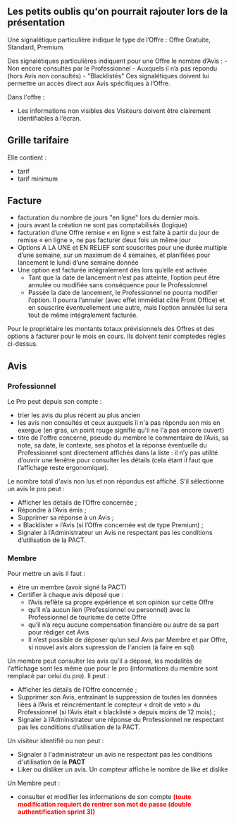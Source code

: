 ## Les petits oublis qu'on pourrait rajouter lors de la présentation

Une signalétique particulière indique le type de l’Offre : Offre Gratuite, Standard, Premium. 

Des signalétiques particulières indiquent pour une Offre le nombre d’Avis :
    - Non encore consultés par le Professionnel 
    - Auxquels il n’a pas répondu (hors Avis non consultés)
    - "Blacklistés"
Ces signalétiques doivent lui permettre un accès direct aux Avis spécifiques à l’Offre.

Dans l'offre :
-  Les informations non visibles des Visiteurs doivent être clairement identifiables à l’écran.


## Grille tarifaire

Elle contient :
- tarif
- tarif minimum

## Facture

- facturation du nombre de jours "en ligne" lors du dernier mois.
- jours avant la création ne sont pas comptabilisés (logique)
- facturation d’une Offre remise « en ligne » est faite à partir du jour de remise « en ligne », ne pas facturer deux fois un même jour
- Options A LA UNE et EN RELIEF sont souscrites pour une durée multiple d’une semaine, sur un maximum de 4 semaines, et planifiées pour lancement le lundi d’une semaine donnée
- Une option est facturée intégralement dès lors qu’elle est activée 
    - Tant que la date de lancement n’est pas atteinte, l’option peut être annulée ou modifiée sans conséquence pour le Professionnel
    - Passée la date de lancement, le Professionnel ne pourra modifier l’option. Il pourra l’annuler (avec effet immédiat côté Front Office) et en souscrire éventuellement une autre, mais l’option annulée lui sera tout de même intégralement facturée.

Pour le propriétaire les montants totaux prévisionnels des Offres et des options à facturer pour le mois en cours. Ils doivent tenir comptedes règles ci-dessus.


## Avis


### Professionnel 

Le Pro peut depuis son compte : 
  - trier les avis du plus récent au plus ancien
  - les avis non consultés et ceux auxquels il n'a pas répondu son mis en exergue (en gras, un point rouge signifie qu'il ne l'a pas encore ouvert)
  - titre de l'offre concerné, pseudo du membre le commentaire de l’Avis, sa note, sa date, le contexte, ses photos et la réponse éventuelle du Professionnel sont directement affichés dans la liste : il n’y pas utilité d’ouvrir une fenêtre pour consulter les détails (cela étant il faut que l’affichage reste ergonomique).
  
Le nombre total d'avis non lus et non répondus est affiché. S'il sélectionne un avis le pro peut : 
- Afficher les détails de l’Offre concernée ;
- Répondre à l’Avis émis ;
- Supprimer sa réponse à un Avis ;
- « Blacklister » l’Avis (si l’Offre concernée est de type Premium) ;
- Signaler à l’Administrateur un Avis ne respectant pas les conditions d’utilisation de la PACT.

<!-- Conseil SQL : un Avis « blacklisté » n’est plus visible que de son rédacteur et du Professionnel de l’Offre
concernée, avec une indication visuelle spécifique au « blacklistage ». Si un Avis « blacklisté » est
supprimé par son rédacteur, le Professionnel récupère une possibilité de « blacklister » un autre Avis. -->
  

### Membre 
Pour mettre un avis il faut :
- être un membre (avoir signé la PACT)
- Certifier à chaque avis déposé que :
  - l’Avis reflète sa propre expérience et son opinion sur cette Offre
  - qu’il n’a aucun lien (Professionnel ou personnel) avec le Professionnel de tourisme de cette Offre
  - qu’il n’a reçu aucune compensation financière ou autre de sa part pour rédiger cet Avis
  - Il n’est possible de déposer qu’un seul Avis par Membre et par Offre, si nouvel avis alors supression de l'ancien (à faire en sql)

Un membre peut consulter les avis qu'il a déposé, les modalités de l'affichage sont les même que pour le pro (informations du membre sont remplacé par celui du pro). Il peut : 
- Afficher les détails de l’Offre concernée ;
- Supprimer son Avis, entraînant la suppression de toutes les données liées à l’Avis et réincrémentant
le compteur « droit de veto » du Professionnel (si l’Avis était « blacklisté » depuis moins de 12 mois) ;
- Signaler à l’Administrateur une réponse du Professionnel ne respectant pas les conditions
d’utilisation de la PACT.

Un visiteur identifié ou non peut : 
- Signaler à l'administrateur un avis ne respectant pas les conditions d'utilisation de la <b>PACT</b>
- Liker ou disliker un avis. Un compteur affiche le nombre de like et dislike

Un Membre peut :
- consulter et modifier les informations de son compte <b style ="color:red">(toute modification requiert de rentrer son mot de passe (double authentification sprint 3))</b> 
